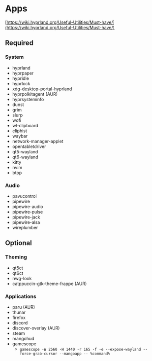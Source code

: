 # Apps

[https://wiki.hyprland.org/Useful-Utilities/Must-have/](https://wiki.hyprland.org/Useful-Utilities/Must-have/)

## Required

### System

- hyprland
- hyprpaper
- hypridle
- hyprlock
- xdg-desktop-portal-hyprland
- hyprpolkitagent (AUR)
- hyprsysteminfo
- dunst
- grim
- slurp
- wofi
- wl-clipboard
- cliphist
- waybar
- network-manager-applet
- opentabletdriver
- qt5-wayland
- qt6-wayland
- kitty
- nvim
- btop

### Audio

- pavucontrol
- pipewire
- pipewire-audio
- pipewire-pulse
- pipewire-jack
- pipewire-alsa
- wireplumber

## Optional

### Theming

- qt5ct
- qt6ct
- nwg-look
- catppuccin-gtk-theme-frappe (AUR)

### Applications

- paru (AUR)
- thunar
- firefox
- discord
- discover-overlay (AUR)
- steam
- mangohud
- gamescope
  - `gamescope -W 2560 -H 1440 -r 165 -f -e --expose-wayland --force-grab-cursor --mangoapp -- %command%`
